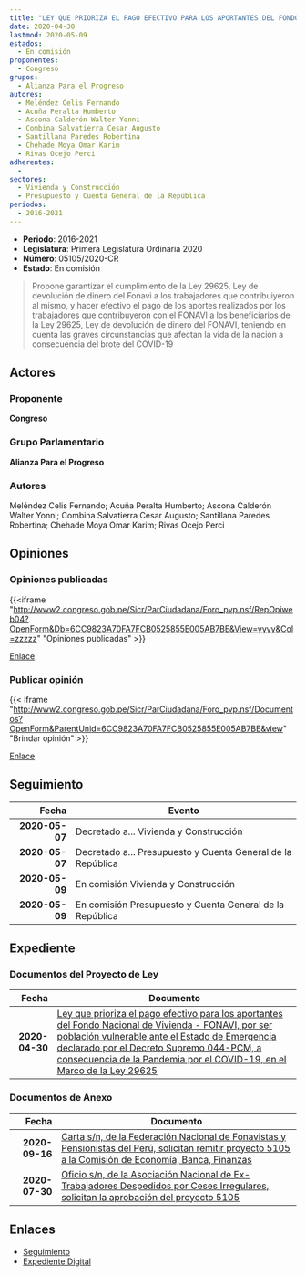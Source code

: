 ```yaml
---
title: "LEY QUE PRIORIZA EL PAGO EFECTIVO PARA LOS APORTANTES DEL FONDO NACIONAL DE VIVIENDA -FONAVI, POR SER POBLACIÓN VULNERABLE ANTE EL ESTADO DE EMERGENCIA DECLARADO POR EL DECRETO SUPREMO 044-PCM A CONSECUENCIA DE LA PANDEMIA POR EL COVID-19, EN EL MARCO DE LA LEY 29625"
date: 2020-04-30
lastmod: 2020-05-09
estados: 
  - En comisión
proponentes: 
  - Congreso
grupos: 
  - Alianza Para el Progreso
autores: 
  - Meléndez Celis Fernando
  - Acuña Peralta Humberto
  - Ascona Calderón Walter Yonni
  - Combina Salvatierra Cesar Augusto
  - Santillana Paredes Robertina
  - Chehade Moya Omar Karim
  - Rivas Ocejo Perci
adherentes: 
  - 
sectores: 
  - Vivienda y Construcción
  - Presupuesto y Cuenta General de la República
periodos: 
  - 2016-2021
---
```


- **Periodo**: 2016-2021
- **Legislatura**: Primera Legislatura Ordinaria 2020
- **Número**: 05105/2020-CR
- **Estado**: En comisión

> Propone garantizar el cumplimiento de la Ley 29625, Ley de devolución de dinero del Fonavi a los trabajadores que contribuiyeron al mismo, y hacer efectivo el pago de los aportes realizados por los trabajadores que contribuyeron con el FONAVI a los beneficiarios de la Ley 29625, Ley de devolución de dinero del FONAVI, teniendo en cuenta las graves circunstancias que afectan la vida de la nación a consecuencia del brote del COVID-19


## Actores

### Proponente

**Congreso**

### Grupo Parlamentario

**Alianza Para el Progreso**

### Autores

Meléndez Celis Fernando; Acuña Peralta Humberto; Ascona Calderón Walter Yonni; Combina Salvatierra Cesar Augusto; Santillana Paredes Robertina; Chehade Moya Omar Karim; Rivas Ocejo Perci


## Opiniones

### Opiniones publicadas

{{<iframe "http://www2.congreso.gob.pe/Sicr/ParCiudadana/Foro_pvp.nsf/RepOpiweb04?OpenForm&Db=6CC9823A70FA7FCB0525855E005AB7BE&View=yyyy&Col=zzzzz" "Opiniones publicadas" >}}

[Enlace](http://www2.congreso.gob.pe/Sicr/ParCiudadana/Foro_pvp.nsf/RepOpiweb04?OpenForm&Db=6CC9823A70FA7FCB0525855E005AB7BE&View=yyyy&Col=zzzzz)
### Publicar opinión

{{< iframe "http://www2.congreso.gob.pe/Sicr/ParCiudadana/Foro_pvp.nsf/Documentos?OpenForm&ParentUnid=6CC9823A70FA7FCB0525855E005AB7BE&view" "Brindar opinión" >}}

[Enlace](http://www2.congreso.gob.pe/Sicr/ParCiudadana/Foro_pvp.nsf/Documentos?OpenForm&ParentUnid=6CC9823A70FA7FCB0525855E005AB7BE&view)

## Seguimiento

| Fecha | Evento |
|------:|--------|
| **2020-05-07** | Decretado a... Vivienda y Construcción|
| **2020-05-07** | Decretado a... Presupuesto y Cuenta General de la República|
| **2020-05-09** | En comisión Vivienda y Construcción|
| **2020-05-09** | En comisión Presupuesto y Cuenta General de la República|


## Expediente


### Documentos del Proyecto de Ley

| Fecha | Documento |
|------:|--------|
| **2020-04-30** | [Ley que prioriza el pago efectivo para los aportantes del Fondo Nacional de Vivienda - FONAVI, por ser población vulnerable ante el Estado de Emergencia declarado por el Decreto Supremo 044-PCM, a consecuencia de la Pandemia por el COVID-19, en el Marco de la Ley 29625](http://www.leyes.congreso.gob.pe/Documentos/2016_2021/Proyectos_de_Ley_y_de_Resoluciones_Legislativas/PL05105_20200430.pdf) |

### Documentos de Anexo

| Fecha | Documento |
|------:|--------|
| **2020-09-16** | [Carta s/n, de la Federación Nacional de Fonavistas y Pensionistas del Perú, solicitan remitir proyecto 5105 a la Comisión de Economía, Banca, Finanzas](http://www.leyes.congreso.gob.pe/Documentos/2016_2021/Oficios/Otras_Instituciones/CARTA-S-N-20200916-FENAF.pdf) |
| **2020-07-30** | [Oficio s/n, de la Asociación Nacional de Ex-Trabajadores Despedidos por Ceses Irregulares, solicitan la aprobación del proyecto 5105](http://www.leyes.congreso.gob.pe/Documentos/2016_2021/Oficios/Otras_Instituciones/OFICIO-S-N-20200730.pdf) |

## Enlaces 

- [Seguimiento](http://www2.congreso.gob.pe/Sicr/TraDocEstProc/CLProLey2016.nsf/f7fff46988ca05b1052578e100829cc7/bf1086f8f2dc2d1b0525855a0071362f?OpenDocument)
- [Expediente Digital](http://www2.congreso.gob.pe/Sicr/TraDocEstProc/CLProLey2016.nsf/f7fff46988ca05b1052578e100829cc7/bf1086f8f2dc2d1b0525855a0071362f?OpenDocument&Click=05257FB7005EB655.eb71d0cf91d8294e05256cdf006b5706/$Body/0.1C6C)

